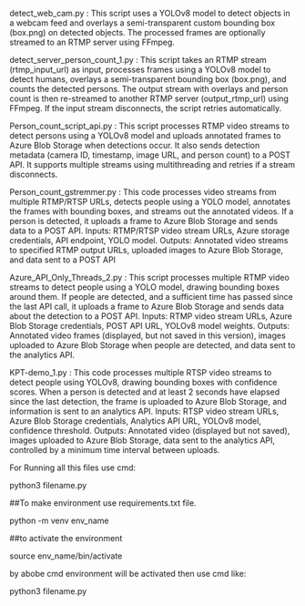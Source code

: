 
detect_web_cam.py   :   This script uses a YOLOv8 model to detect objects in a webcam feed and overlays a semi-transparent custom bounding box (box.png) on detected objects. The processed frames are optionally streamed to an RTMP server using FFmpeg.


detect_server_person_count_1.py  :  This script takes an RTMP stream (rtmp_input_url) as input, processes frames using a YOLOv8 model to detect humans, overlays a semi-transparent bounding box (box.png), and counts the detected persons. The output stream with overlays and person count is then re-streamed to another RTMP server (output_rtmp_url) using FFmpeg. If the input stream disconnects, the script retries automatically.


Person_count_script_api.py :  This script processes RTMP video streams to detect persons using a YOLOv8 model and uploads annotated frames to Azure Blob Storage when detections occur. It also sends detection metadata (camera ID, timestamp, image URL, and person count) to a POST API. It supports multiple streams using multithreading and retries if a stream disconnects.


Person_count_gstremmer.py  : This code processes video streams from multiple RTMP/RTSP URLs, detects people using a YOLO model, annotates the frames with bounding boxes, and streams out the annotated videos. If a person is detected, it uploads a frame to Azure Blob Storage and sends data to a POST API.  Inputs: RTMP/RTSP video stream URLs, Azure storage credentials, API endpoint, YOLO model. Outputs: Annotated video streams to specified RTMP output URLs, uploaded images to Azure Blob Storage, and data sent to a POST API


Azure_API_Only_Threads_2.py : This script processes multiple RTMP video streams to detect people using a YOLO model, drawing bounding boxes around them. If people are detected, and a sufficient time has passed since the last API call, it uploads a frame to Azure Blob Storage and sends data about the detection to a POST API. Inputs: RTMP video stream URLs, Azure Blob Storage credentials, POST API URL, YOLOv8 model weights.
Outputs: Annotated video frames (displayed, but not saved in this version), images uploaded to Azure Blob Storage when people are detected, and data sent to the analytics API.


KPT-demo_1.py : This code processes multiple RTSP video streams to detect people using YOLOv8, drawing bounding boxes with confidence scores. When a person is detected and at least 2 seconds have elapsed since the last detection, the frame is uploaded to Azure Blob Storage, and information is sent to an analytics API.
Inputs: RTSP video stream URLs, Azure Blob Storage credentials, Analytics API URL, YOLOv8 model, confidence threshold.
Outputs: Annotated video (displayed but not saved), images uploaded to Azure Blob Storage, data sent to the analytics API, controlled by a minimum time interval between uploads.



For Running all this files use cmd:

python3 filename.py

##To make environment use requirements.txt file.

python -m venv env_name

##to activate the environment

source env_name/bin/activate


by abobe cmd environment  will be activated then use cmd like:

python3 filename.py
